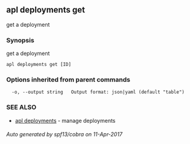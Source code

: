 ## apl deployments get

get a deployment

### Synopsis


get a deployment

```
apl deployments get [ID]
```

### Options inherited from parent commands

```
  -o, --output string   Output format: json|yaml (default "table")
```

### SEE ALSO
* [apl deployments](apl_deployments.md)	 - manage deployments

###### Auto generated by spf13/cobra on 11-Apr-2017
